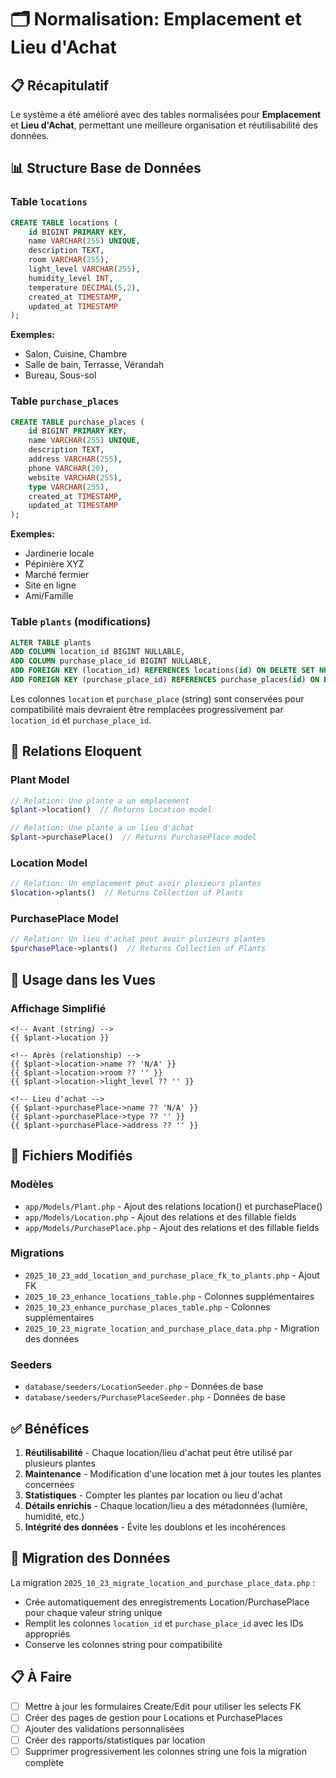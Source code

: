 # 🗂️ Normalisation: Emplacement et Lieu d'Achat

## 📋 Récapitulatif

Le système a été amélioré avec des tables normalisées pour **Emplacement** et **Lieu d'Achat**, permettant une meilleure organisation et réutilisabilité des données.

## 📊 Structure Base de Données

### Table `locations`

```sql
CREATE TABLE locations (
    id BIGINT PRIMARY KEY,
    name VARCHAR(255) UNIQUE,
    description TEXT,
    room VARCHAR(255),
    light_level VARCHAR(255),
    humidity_level INT,
    temperature DECIMAL(5,2),
    created_at TIMESTAMP,
    updated_at TIMESTAMP
);
```

**Exemples:**
- Salon, Cuisine, Chambre
- Salle de bain, Terrasse, Vérandah
- Bureau, Sous-sol

### Table `purchase_places`

```sql
CREATE TABLE purchase_places (
    id BIGINT PRIMARY KEY,
    name VARCHAR(255) UNIQUE,
    description TEXT,
    address VARCHAR(255),
    phone VARCHAR(20),
    website VARCHAR(255),
    type VARCHAR(255),
    created_at TIMESTAMP,
    updated_at TIMESTAMP
);
```

**Exemples:**
- Jardinerie locale
- Pépinière XYZ
- Marché fermier
- Site en ligne
- Ami/Famille

### Table `plants` (modifications)

```sql
ALTER TABLE plants 
ADD COLUMN location_id BIGINT NULLABLE,
ADD COLUMN purchase_place_id BIGINT NULLABLE,
ADD FOREIGN KEY (location_id) REFERENCES locations(id) ON DELETE SET NULL,
ADD FOREIGN KEY (purchase_place_id) REFERENCES purchase_places(id) ON DELETE SET NULL;
```

Les colonnes `location` et `purchase_place` (string) sont conservées pour compatibilité mais devraient être remplacées progressivement par `location_id` et `purchase_place_id`.

## 🔗 Relations Eloquent

### Plant Model

```php
// Relation: Une plante a un emplacement
$plant->location()  // Returns Location model

// Relation: Une plante a un lieu d'achat
$plant->purchasePlace()  // Returns PurchasePlace model
```

### Location Model

```php
// Relation: Un emplacement peut avoir plusieurs plantes
$location->plants()  // Returns Collection of Plants
```

### PurchasePlace Model

```php
// Relation: Un lieu d'achat peut avoir plusieurs plantes
$purchasePlace->plants()  // Returns Collection of Plants
```

## 🚀 Usage dans les Vues

### Affichage Simplifié

```blade
<!-- Avant (string) -->
{{ $plant->location }}

<!-- Après (relationship) -->
{{ $plant->location->name ?? 'N/A' }}
{{ $plant->location->room ?? '' }}
{{ $plant->location->light_level ?? '' }}

<!-- Lieu d'achat -->
{{ $plant->purchasePlace->name ?? 'N/A' }}
{{ $plant->purchasePlace->type ?? '' }}
{{ $plant->purchasePlace->address ?? '' }}
```

## 📝 Fichiers Modifiés

### Modèles
- `app/Models/Plant.php` - Ajout des relations location() et purchasePlace()
- `app/Models/Location.php` - Ajout des relations et des fillable fields
- `app/Models/PurchasePlace.php` - Ajout des relations et des fillable fields

### Migrations
- `2025_10_23_add_location_and_purchase_place_fk_to_plants.php` - Ajout FK
- `2025_10_23_enhance_locations_table.php` - Colonnes supplémentaires
- `2025_10_23_enhance_purchase_places_table.php` - Colonnes supplémentaires
- `2025_10_23_migrate_location_and_purchase_place_data.php` - Migration des données

### Seeders
- `database/seeders/LocationSeeder.php` - Données de base
- `database/seeders/PurchasePlaceSeeder.php` - Données de base

## ✅ Bénéfices

1. **Réutilisabilité** - Chaque location/lieu d'achat peut être utilisé par plusieurs plantes
2. **Maintenance** - Modification d'une location met à jour toutes les plantes concernées
3. **Statistiques** - Compter les plantes par location ou lieu d'achat
4. **Détails enrichis** - Chaque location/lieu a des métadonnées (lumière, humidité, etc.)
5. **Intégrité des données** - Évite les doublons et les incohérences

## 🔄 Migration des Données

La migration `2025_10_23_migrate_location_and_purchase_place_data.php` :
- Crée automatiquement des enregistrements Location/PurchasePlace pour chaque valeur string unique
- Remplit les colonnes `location_id` et `purchase_place_id` avec les IDs appropriés
- Conserve les colonnes string pour compatibilité

## 📋 À Faire

- [ ] Mettre à jour les formulaires Create/Edit pour utiliser les selects FK
- [ ] Créer des pages de gestion pour Locations et PurchasePlaces
- [ ] Ajouter des validations personnalisées
- [ ] Créer des rapports/statistiques par location
- [ ] Supprimer progressivement les colonnes string une fois la migration complète
